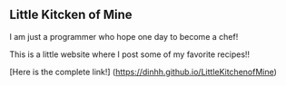 Little Kitcken of Mine
--------------------------------------
I am just a programmer who hope one day to become a chef!

This is a little website where I post some of my favorite recipes!!

[Here is the complete link!] (https://dinhh.github.io/LittleKitchenofMine)

